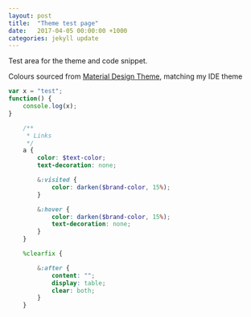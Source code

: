```yaml
---
layout: post
title:  "Theme test page"
date:   2017-04-05 00:00:00 +1000
categories: jekyll update
---
```


Test area for the theme and code snippet.

Colours sourced from [Material Design Theme](https://github.com/equinusocio/material-theme), matching my IDE theme

```javascript
var x = "test";
function() {
	console.log(x);
}
```

```scss
	/**
	 * Links
	 */
	a {
	    color: $text-color;
	    text-decoration: none;

	    &:visited {
	        color: darken($brand-color, 15%);
	    }

	    &:hover {
	        color: darken($brand-color, 15%);
	        text-decoration: none;
	    }
	}

	%clearfix {

	    &:after {
	        content: "";
	        display: table;
	        clear: both;
	    }
	}
```
